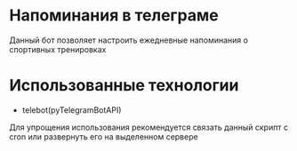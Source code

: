 # Напоминания в телеграме
Данный бот позволяет настроить ежедневные напоминания о спортивных тренировках 
# Использованные технологии
- telebot(pyTelegramBotAPI)

Для упрощения использования рекомендуется связать данный скрипт с cron или развернуть его на выделенном сервере
